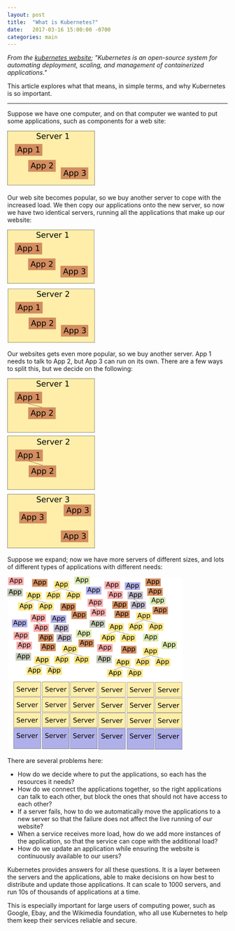 ```yaml
---
layout: post
title:  "What is Kubernetes?"
date:   2017-03-16 15:00:00 -0700
categories: main
---
```


_From the [kubernetes website](https://kubernetes.io/); "Kubernetes is an open-source system for automating deployment, scaling, and management of containerized applications."_

This article explores what that means, in simple terms, and why Kubernetes is so important.

--------------

Suppose we have one computer, and on that computer we wanted to put some applications, such as components for a web site:

![png](/assets/kubernetes_simple_1.png)

Our web site becomes popular, so we buy another server to cope with the increased load. We then copy our applications onto the new server, so now we have two identical servers, running all the applications that make up our website:

![png](/assets/kubernetes_simple_2.png)

Our websites gets even more popular, so we buy another server.  App 1 needs to talk to App 2, but App 3 can run on its own. There are a few ways to split this, but we decide on the following:

![png](/assets/kubernetes_simple_3.png)

Suppose we expand; now we have more servers of different sizes, and lots of different types of applications with different needs:

![png](/assets/kubernetes_simple_4.png)


There are several problems here:

* How do we decide where to put the applications, so each has the resources it needs?
* How do we connect the applications together, so the right applications can talk to each other, but block the ones that should not have access to each other?
* If a server fails, how to do we automatically move the applications to a new server so that the failure does not affect the live running of our website?
* When a service receives more load, how do we add more instances of the application, so that the service can cope with the additional load?
* How do we update an application while ensuring the website is continuously available to our users?

Kubernetes provides answers for all these questions. It is a layer between the servers and the applications, able to make decisions on how best to distribute and update those applications. It can scale to 1000 servers, and run 10s of thousands of applications at a time.

This is especially important for large users of computing power, such as Google, Ebay, and the Wikimedia foundation, who all use Kubernetes to help them keep their services reliable and secure.
